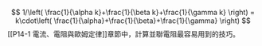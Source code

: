 $$
1/\left( \frac{1}{\alpha k}+\frac{1}{\beta k}+\frac{1}{\gamma k} \right) = k\cdot\left( \frac{1}{\alpha}+\frac{1}{\beta}+\frac{1}{\gamma} \right) 
$$
[[P14-1 電流、電阻與歐姆定律]]章節中，計算並聯電阻最容易用到的技巧。